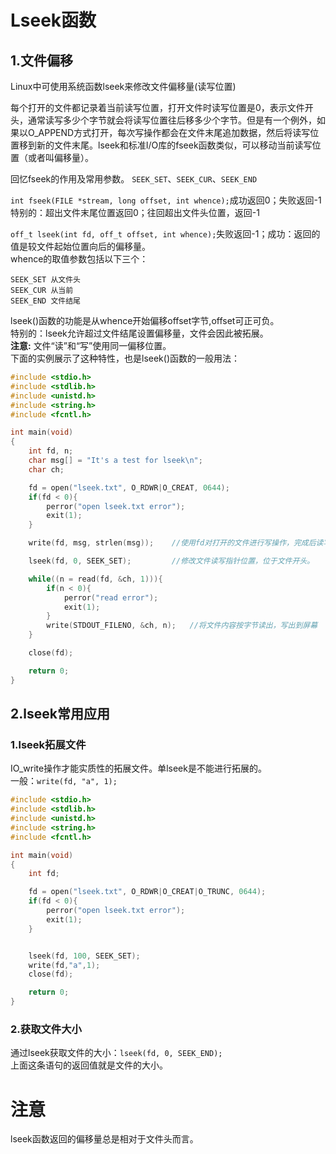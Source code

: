 # Lseek函数
## 1.文件偏移
Linux中可使用系统函数lseek来修改文件偏移量(读写位置)<br>

每个打开的文件都记录着当前读写位置，打开文件时读写位置是0，表示文件开头，通常读写多少个字节就会将读写位置往后移多少个字节。但是有一个例外，如果以O_APPEND方式打开，每次写操作都会在文件末尾追加数据，然后将读写位置移到新的文件末尾。lseek和标准I/O库的fseek函数类似，可以移动当前读写位置（或者叫偏移量）。<br>

回忆fseek的作用及常用参数。 ``SEEK_SET``、``SEEK_CUR``、``SEEK_END``<br>

``int fseek(FILE *stream, long offset, int whence);``成功返回0；失败返回-1<br>
特别的：超出文件末尾位置返回0；往回超出文件头位置，返回-1<br>

``off_t lseek(int fd, off_t offset, int whence);``失败返回-1；成功：返回的值是较文件起始位置向后的偏移量。<br>
whence的取值参数包括以下三个：<br>
```
SEEK_SET 从文件头
SEEK_CUR 从当前
SEEK_END 文件结尾
```
lseek()函数的功能是从whence开始偏移offset字节,offset可正可负。<br>
特别的：lseek允许超过文件结尾设置偏移量，文件会因此被拓展。<br>
__注意:__ 文件“读”和“写”使用同一偏移位置。<br>
下面的实例展示了这种特性，也是lseek()函数的一般用法：<br>
```C
#include <stdio.h>
#include <stdlib.h>
#include <unistd.h>
#include <string.h>
#include <fcntl.h>

int main(void)
{
	int fd, n;
	char msg[] = "It's a test for lseek\n";
	char ch;

	fd = open("lseek.txt", O_RDWR|O_CREAT, 0644);
	if(fd < 0){
		perror("open lseek.txt error");
		exit(1);
	}

	write(fd, msg, strlen(msg));    //使用fd对打开的文件进行写操作，完成后读写指针位于文件结尾处。

	lseek(fd, 0, SEEK_SET);         //修改文件读写指针位置，位于文件开头。

	while((n = read(fd, &ch, 1))){
		if(n < 0){
			perror("read error");
			exit(1);
		}
		write(STDOUT_FILENO, &ch, n);   //将文件内容按字节读出，写出到屏幕
	}

	close(fd);

	return 0;
}
```
## 2.lseek常用应用

### 1.lseek拓展文件
IO_write操作才能实质性的拓展文件。单lseek是不能进行拓展的。<br>
一般：``write(fd, "a", 1);	``<br>

```C
#include <stdio.h>
#include <stdlib.h>
#include <unistd.h>
#include <string.h>
#include <fcntl.h>

int main(void)
{
	int fd;

	fd = open("lseek.txt", O_RDWR|O_CREAT|O_TRUNC, 0644);
	if(fd < 0){
		perror("open lseek.txt error");
		exit(1);
	}


	lseek(fd, 100, SEEK_SET);
	write(fd,"a",1);
	close(fd);

	return 0;
}

```



### 2.获取文件大小
通过lseek获取文件的大小：``lseek(fd, 0, SEEK_END);``<br>
上面这条语句的返回值就是文件的大小。<br>
# 注意
lseek函数返回的偏移量总是相对于文件头而言。<br>

